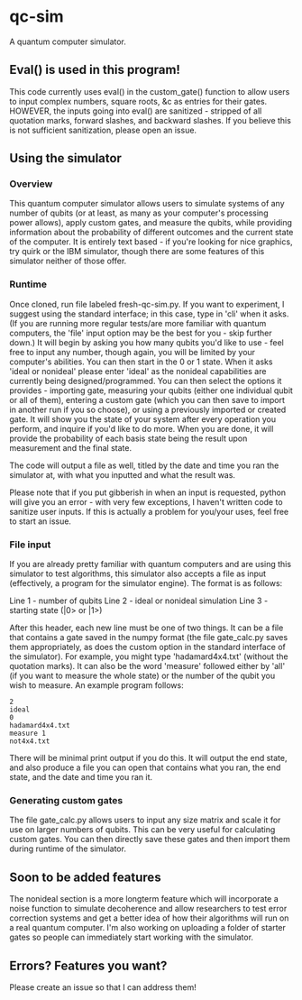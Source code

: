 # qc-sim
A quantum computer simulator.

## Eval() is used in this program!

This code currently uses eval() in the custom_gate() function to allow users to input complex numbers, square roots, &c as entries for their gates. HOWEVER, the inputs going into eval() are sanitized - stripped of all quotation marks, forward slashes, and backward slashes. If you believe this is not sufficient sanitization, please open an issue.

## Using the simulator

### Overview

This quantum computer simulator allows users to simulate systems of any number of qubits (or at least, as many as your computer's processing power allows), apply custom gates, and measure the qubits, while providing information about the probability of different outcomes and the current state of the computer. It is entirely text based - if you're looking for nice graphics, try quirk or the IBM simulator, though there are some features of this simulator neither of those offer.

### Runtime

Once cloned, run file labeled fresh-qc-sim.py. If you want to experiment, I suggest using the standard interface; in this case, type in 'cli' when it asks. (If you are running more regular tests/are more familiar with quantum computers, the 'file' input option may be the best for you - skip further down.) It will begin by asking you how many qubits you'd like to use - feel free to input any number, though again, you will be limited by your computer's abilities. You can then start in the 0 or 1 state. When it asks 'ideal or nonideal' please enter 'ideal' as the nonideal capabilities are currently being designed/programmed. You can then select the options it provides - importing gate, measuring your qubits (either one individual qubit or all of them), entering a custom gate (which you can then save to import in another run if you so choose), or using a previously imported or created gate. It will show you the state of your system after every operation you perform, and inquire if you'd like to do more. When you are done, it will provide the probability of each basis state being the result upon measurement and the final state.

The code will output a file as well, titled by the date and time you ran the simulator at, with what you inputted and what the result was.

Please note that if you put gibberish in when an input is requested, python will give you an error - with very few exceptions, I haven't written code to sanitize user inputs. If this is actually a problem for you/your uses, feel free to start an issue.

### File input

If you are already pretty familiar with quantum computers and are using this simulator to test algorithms, this simulator also accepts a file as input (effectively, a program for the simulator engine). The format is as follows:

Line 1 - number of qubits
Line 2 - ideal or nonideal simulation
Line 3 - starting state (|0> or |1>)

After this header, each new line must be one of two things. It can be a file that contains a gate saved in the numpy format (the file gate_calc.py saves them appropriately, as does the custom option in the standard interface of the simulator). For example, you might type 'hadamard4x4.txt' (without the quotation marks). It can also be the word 'measure' followed either by 'all' (if you want to measure the whole state) or the number of the qubit you wish to measure. An example program follows:

````
2
ideal
0
hadamard4x4.txt
measure 1
not4x4.txt
````
There will be minimal print output if you do this. It will output the end state, and also produce a file you can open that contains what you ran, the end state, and the date and time you ran it.

### Generating custom gates

The file gate_calc.py allows users to input any size matrix and scale it for use on larger numbers of qubits. This can be very useful for calculating custom gates. You can then directly save these gates and then import them during runtime of the simulator.

## Soon to be added features
The nonideal section is a more longterm feature which will incorporate a noise function to simulate decoherence and allow researchers to test error correction systems and get a better idea of how their algorithms will run on a real quantum computer. I'm also working on uploading a folder of starter gates so people can immediately start working with the simulator.

## Errors? Features you want?

Please create an issue so that I can address them!

